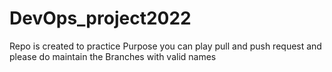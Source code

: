 # DevOps_project2022
Repo is created to practice Purpose you can play pull and push request and please do maintain the Branches with valid names
